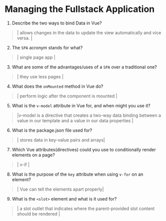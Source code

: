 # Managing the Fullstack Application

1. Describe the two ways to bind Data in Vue?

  > | allows changes in the data to update the view automatically and vice versa.  |

2. The `SPA` acronym stands for what?

  > | single page app |

3. What are some of the advantages/uses of a `SPA` over a traditional one?

  > | they use less pages |

4. What does the `onMounted` method in Vue do?

  > | perform logic after the component is mounted |

5. What is the `v-model` attribute in Vue for, and when might you use it?

  > |v-model is a directive that creates a two-way data binding between a value in our template and a value in our data properties |

6. What is the package.json file used for?

  > | stores data in key-value pairs and arrays|

7. Which Vue attributes(directives) could you use to conditionally render elements on a page?

  > | v-if |

8. What is the purpose of the `key` attribute when using `v-for` on an element?

  > | Vue can tell the elements apart properly|

9. What is the `<slot>` element and what is it used for?

  > |  a slot outlet that indicates where the parent-provided slot content should be rendered |
